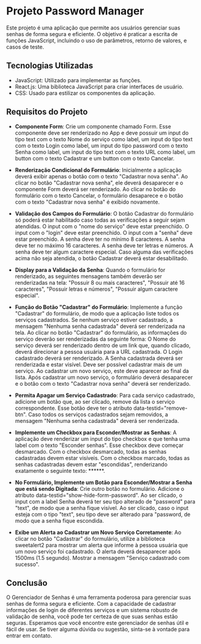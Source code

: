 # Projeto Password Manager

Este projeto é uma aplicação que permite aos usuários gerenciar suas senhas de forma segura e eficiente. O objetivo é praticar a escrita de funções JavaScript, incluindo o uso de parâmetros, retorno de valores, e casos de teste.

## Tecnologias Utilizadas

- JavaScript: Utilizado para implementar as funções.
- React.js: Uma biblioteca JavaScript para criar interfaces de usuário.
- CSS: Usado para estilizar os componentes da aplicação.

## Requisitos do Projeto

- **Componente Form**: Crie um componente chamado Form. Esse componente deve ser renderizado no App e deve possuir um input do tipo text com o texto Nome do serviço como label, um input do tipo text com o texto Login como label, um input do tipo password com o texto Senha como label, um input do tipo text com o texto URL como label, um button com o texto Cadastrar e um button com o texto Cancelar.

- **Renderização Condicional do Formulário**: Inicialmente a aplicação deverá exibir apenas o botão com o texto "Cadastrar nova senha". Ao clicar no botão "Cadastrar nova senha", ele deverá desaparecer e o componente Form deverá ser renderizado. Ao clicar no botão do formulário com o texto Cancelar, o formulário desaparece e o botão com o texto "Cadastrar nova senha" é exibido novamente.

- **Validação dos Campos do Formulário**: O botão Cadastrar do formulário só poderá estar habilitado caso todas as verificações a seguir sejam atendidas. O input com o "nome do serviço" deve estar preenchido. O input com o "login" deve estar preenchido. O input com a "senha" deve estar preenchido. A senha deve ter no mínimo 8 caracteres. A senha deve ter no máximo 16 caracteres. A senha deve ter letras e números. A senha deve ter algum caractere especial. Caso alguma das verificações acima não seja atendida, o botão Cadastrar deverá estar desabilitado.

- **Display para a Validação da Senha**: Quando o formulário for renderizado, as seguintes mensagens também deverão ser renderizadas na tela: "Possuir 8 ou mais caracteres", "Possuir até 16 caracteres", "Possuir letras e números", "Possuir algum caractere especial".

- **Função do Botão "Cadastrar" do Formulário**: Implemente a função "Cadastrar" do formulário, de modo que a aplicação liste todos os serviços cadastrados. Se nenhum serviço estiver cadastrado, a mensagem "Nenhuma senha cadastrada" deverá ser renderizada na tela. Ao clicar no botão "Cadastrar" do formulário, as informações do serviço deverão ser renderizadas da seguinte forma: O Nome do serviço deverá ser renderizado dentro de um link que, quando clicado, deverá direcionar a pessoa usuária para a URL cadastrada. O Login cadastrado deverá ser renderizado. A Senha cadastrada deverá ser renderizada e estar visível. Deve ser possível cadastrar mais de um serviço. Ao cadastrar um novo serviço, este deve aparecer ao final da lista. Após cadastrar um novo serviço, o formulário deverá desaparecer e o botão com o texto "Cadastrar nova senha" deverá ser renderizado.

- **Permita Apagar um Serviço Cadastrado**: Para cada serviço cadastrado, adicione um botão que, ao ser clicado, remove da lista o serviço correspondente. Esse botão deve ter o atributo data-testid="remove-btn". Caso todos os serviços cadastrados sejam removidos, a mensagem "Nenhuma senha cadastrada" deverá ser renderizada.

- **Implemente um Checkbox para Esconder/Mostrar as Senhas**: A aplicação deve renderizar um input do tipo checkbox e que tenha uma label com o texto "Esconder senhas". Esse checkbox deve começar desmarcado. Com o checkbox desmarcado, todas as senhas cadastradas devem estar visíveis. Com o checkbox marcado, todas as senhas cadastradas devem estar "escondidas", renderizando exatamente o seguinte texto: ******.

- **No Formulário, Implemente um Botão para Esconder/Mostrar a Senha que está sendo Digitada**: Crie outro botão no formulário. Adicione o atributo data-testid="show-hide-form-password". Ao ser clicado, o input com a label Senha deverá ter seu tipo alterado de "password" para "text", de modo que a senha fique visível. Ao ser clicado, caso o input esteja com o tipo "text", seu tipo deve ser alterado para "password, de modo que a senha fique escondida.

- **Exibe um Alerta ao Cadastrar um Novo Serviço Corretamente**: Ao clicar no botão "Cadastrar" do formulário, utilize a biblioteca sweetalert2 para mostrar um alerta que informe à pessoa usuária que um novo serviço foi cadastrado. O alerta deverá desaparecer após 1500ms (1.5 segundo). Mostrar a mensagem "Serviço cadastrado com sucesso".

## Conclusão

O Gerenciador de Senhas é uma ferramenta poderosa para gerenciar suas senhas de forma segura e eficiente. Com a capacidade de cadastrar informações de login de diferentes serviços e um sistema robusto de validação de senha, você pode ter certeza de que suas senhas estão seguras. Esperamos que você encontre este gerenciador de senhas útil e fácil de usar. Se tiver alguma dúvida ou sugestão, sinta-se à vontade para entrar em contato.
